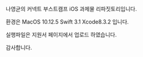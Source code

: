 



나영균의 커넥트 부스트캠프 iOS 과제물 리파짓토리입니다.

환경은 MacOS 10.12.5   Swift 3.1   Xcode8.3.2 입니다.

실행파일은 지원서 페이지에서 업로드 하였습니다.

감사합니다.
